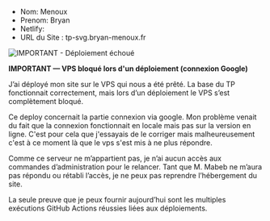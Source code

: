 - Nom: Menoux
- Prenom: Bryan
- Netlify:
- URL du Site : tp-svg.bryan-menoux.fr

![IMPORTANT - Déploiement échoué](https://img.shields.io/badge/IMPORTANT-D%C3%A9ploiement-red)

**IMPORTANT — VPS bloqué lors d'un déploiement (connexion Google)**

J’ai déployé mon site sur le VPS qui nous a été prêté. La base du TP fonctionnait correctement, mais lors d’un déploiement le VPS s’est complètement bloqué.

Ce deploy concernait la partie connexion via google. Mon problème venait du fait que la connexion fonctionnait en locale mais pas sur la version en ligne. C'est pour cela que j'essayais de le corriger mais malheureusement c'est à ce moment là que le vps s'est mis à ne plus répondre.

Comme ce serveur ne m’appartient pas, je n’ai aucun accès aux commandes d’administration pour le relancer. Tant que M. Mabeb ne m’aura pas répondu ou rétabli l’accès, je ne peux pas reprendre l’hébergement du site.

La seule preuve que je peux fournir aujourd’hui sont les multiples exécutions GitHub Actions réussies liées aux déploiements.
